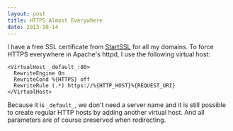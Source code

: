 ```yaml
---
layout: post
title: HTTPS Almost Everywhere
date: 2013-10-14
---
```

I have a free SSL certificate from [StartSSL](https://startssl.com/) for all my domains. To force HTTPS everywhere in Apache's httpd, I use the following virtual host:


    <VirtualHost _default_:80>
      RewriteEngine On
      RewriteCond %{HTTPS} off
      RewriteRule (.*) https://%{HTTP_HOST}%{REQUEST_URI}
    </VirtualHost>

Because it is `_default_`, we don't need a server name and it is still possible to create regular HTTP hosts by adding another virtual host. And all parameters are of course preserved when redirecting.
